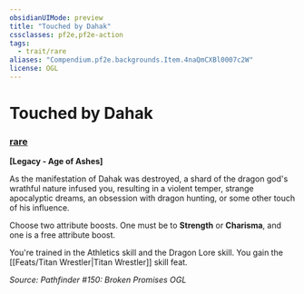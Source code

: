 ```yaml
---
obsidianUIMode: preview
title: "Touched by Dahak"
cssclasses: pf2e,pf2e-action
tags:
  - trait/rare
aliases: "Compendium.pf2e.backgrounds.Item.4naQmCXBl0007c2W"
license: OGL
---
```

# Touched by Dahak

### [rare](rare "Rare Rarity Trait")






**\[Legacy - Age of Ashes\]**

As the manifestation of Dahak was destroyed, a shard of the dragon god's wrathful nature infused you, resulting in a violent temper, strange apocalyptic dreams, an obsession with dragon hunting, or some other touch of his influence.

Choose two attribute boosts. One must be to **Strength** or **Charisma**, and one is a free attribute boost.

You're trained in the Athletics skill and the Dragon Lore skill. You gain the [[Feats/Titan Wrestler|Titan Wrestler]] skill feat.

*Source: Pathfinder #150: Broken Promises*
*OGL*